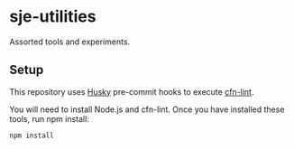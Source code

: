 # sje-utilities

Assorted tools and experiments.

## Setup

This repository uses [Husky](https://typicode.github.io/husky/) pre-commit hooks to execute [cfn-lint](https://pypi.org/project/cfn-lint/).

You will need to install Node.js and cfn-lint. Once you have installed these tools, run npm install:

    npm install
